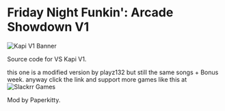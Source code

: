 # Friday Night Funkin': Arcade Showdown V1

![Kapi V1 Banner](https://github.com/user-attachments/assets/9c833e7c-b7e8-47b8-a6c7-f31b66449e73)

Source code for VS Kapi V1.

this one is a modified version by playz132 but still the same songs + Bonus week.
anyway click the link and support more games like this at ![Slackrr Games](https://ublockedslackrr.github.io./)


Mod by Paperkitty.
